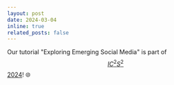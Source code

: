 ```yaml
---
layout: post
date: 2024-03-04
inline: true
related_posts: false
---
```

Our tutorial "Exploring Emerging Social Media" is part of [$$IC^{2}S^{2}$$ 2024](https://ic2s2-2024.org/)! 🌐 